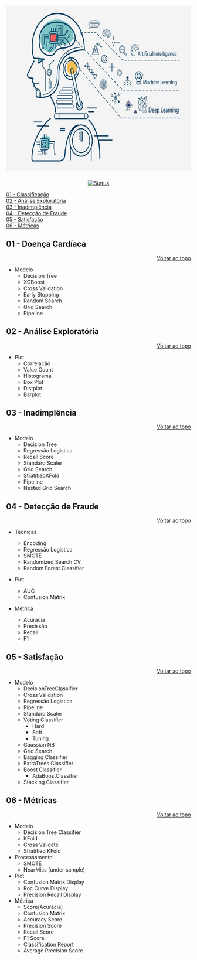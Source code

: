 <a id="topo"></a>
<h1 align="center">
  <img src="../image/ml.jpeg" alt="pyspark" width=720px height=450px >
  <br>
  <!-- Estudo de Caso -->
</h1>

<div align="center">

<!-- [![Status](https://img.shields.io/badge/version-1.0-blue)]() -->
[![Status](https://img.shields.io/badge/status-active-success.svg)]()

</div>
<a id="0"></a>

[01 - Classificação](#1)<br>
[02 - Análise Exploratória](#2)<br>
[03 - Inadimplência](#3)<br>
[04 - Detecção de Fraude](#4)<br>
[05 - Satisfação](#5)<br>
[06 - Métricas](#6)<br>

<a id="1"></a>

## 01 - Doença Cardíaca

<div align="right">
    <a href="#topo">Voltar ao topo</a>
</div>

- Modelo
  - Decision Tree
  - XGBoost
  - Cross Validation
  - Early Stopping
  - Random Search
  - Grid Search
  - Pipeline

<a id="2"></a>

## 02 - Análise Exploratória

<div align="right">
    <a href="#topo">Voltar ao topo</a>
</div>

- Plot
  - Correlação
  - Value Count
  - Histograma
  - Box Plot
  - Distplot
  - Barplot

<a id="3"></a>

## 03 - Inadimplência

<div align="right">
    <a href="#topo">Voltar ao topo</a>
</div>

- Modelo
  - Decision Tree
  - Regressão Logistica
  - Recall Score
  - Standard Scaler
  - Grid Search
  - StratifiedKFold
  - Pipeline
  - Nested Grid Search

<a id="4"></a>

## 04 - Detecção de Fraude

<div align="right">
    <a href="#topo">Voltar ao topo</a>
</div>

- Técnicas
  - Encoding
  - Regressão Logistica
  - SMOTE
  - Randomized Search CV
  - Random Forest Classifier

- Plot
  - AUC
  - Confusion Matrix

- Métrica
  - Acurácia
  - Precissão
  - Recall
  - F1

<a id="5"></a>

## 05 - Satisfação

<div align="right">
    <a href="#topo">Voltar ao topo</a>
</div>

- Modelo
  - DecisionTreeClassifier
  - Cross Validation
  - Regressão Logistica
  - Pipeline
  - Standard Scaler
  - Voting Classifier
    - Hard
    - Soft
    - Tuning
  - Gaussian NB
  - Grid Search
  - Bagging Classifier
  - ExtraTrees Classifier
  - Boost Classifier
    - AdaBoostClassifier
  - Stacking Classifier

<a id="6"></a>

## 06 - Métricas

<div align="right">
    <a href="#topo">Voltar ao topo</a>
</div>

  - Modelo
    - Decision Tree Classifier
    - KFold
    - Cross Validate
    - Stratified KFold
  - Processamento
    - SMOTE
    - NearMiss (under sample)
  - Plot
    - Confusion Matrix Display
    - Roc Curve Display
    - Precision Recall Display
  - Métrica
    - Score(Acurácia)
    - Confusion Matrix
    - Accuracy Score
    - Precision Score
    - Recall Score
    - F1 Score
    - Classification Report
    - Average Precision Score